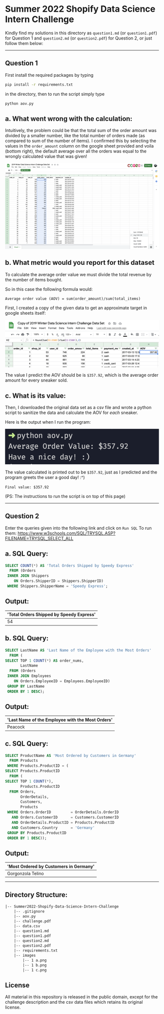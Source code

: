 # Summer 2022 Shopify Data Science Intern Challenge

Kindly find my solutions in this directory as `question1.md` (or `question1.pdf`) for Question 1 and `question2.md` (or `question2.pdf`) for Question 2, or just follow them below:

---

## Question 1

First install the required packages by typing
```zsh
pip install -r requirements.txt
```

in the directory, then to run the script simply type
```zsh
python aov.py
```

## a. What went wrong with the calculation:

Intuitively, the problem could be that the total sum of the order amount was divided by a smaller number, like the total number of orders made (as compared to sum of the number of items). I confirmed this by selecting the values in the `order_amount` column on the google sheet provided and voila (bottom right), the default average over all the orders was equal to the wrongly calculated value that was given!

![1a](./images/1%20a.png)

## b. What metric would you report for this dataset

To calculate the average order value we must divide the total revenue by the number of items bought.

So in this case the following formula would:

```
Average order value (AOV) = sum(order_amount)/sum(total_items)
```

First, I created a copy of the given data to get an approximate target in google sheets itself:

![1b](./images/1%20b.png)

The value I predict the AOV should be is `$357.92`, which is the average order amount for every sneaker sold.

## c. What is its value:

Then, I downloaded the original data set as a csv file and wrote a python script to sanitize the data and calculate the AOV for _each_ sneaker.

Here is the output when I run the program:

![1c](./images/1%20c.png)

The value calculated is printed out to be `$357.92`, just as I predicted and the program greets the user a good day! :^)

`Final value: $357.92`

(PS: The instructions to run the script is on top of this page)

---

## Question 2

Enter the queries given into the following link and click on `Run SQL`
To run them:
<https://www.w3schools.com/SQL/TRYSQL.ASP?FILENAME=TRYSQL_SELECT_ALL>

## a. SQL Query:

```sql
SELECT COUNT(*) AS 'Total Orders Shipped by Speedy Express'
  FROM (Orders
 INNER JOIN Shippers
    ON Orders.ShipperID = Shippers.ShipperID)
 WHERE Shippers.ShipperName = 'Speedy Express';
```

## Output:

| 'Total Orders Shipped by Speedy Express' |
| ---------------------------------------- |
| 54                                       |

## b. SQL Query:

```sql
SELECT LastName AS 'Last Name of the Employee with the Most Orders'
  FROM (
SELECT TOP 1 COUNT(*) AS order_nums,
       LastName
  FROM (Orders
 INNER JOIN Employees
    ON Orders.EmployeeID = Employees.EmployeeID)
 GROUP BY LastName
 ORDER BY 1 DESC);
```

## Output:

| 'Last Name of the Employee with the Most Orders' |
| ------------------------------------------------ |
| Peacock                                          |

## c. SQL Query:

```sql
SELECT ProductName AS 'Most Ordered by Customers in Germany'
  FROM Products
 WHERE Products.ProductID = (
SELECT Products.ProductID
  FROM (
SELECT TOP 1 COUNT(*),
       Products.ProductID
  FROM Orders,
       OrderDetails,
       Customers,
       Products
 WHERE Orders.OrderID         = OrderDetails.OrderID
   AND Orders.CustomerID      = Customers.CustomerID
   AND OrderDetails.ProductID = Products.ProductID
   AND Customers.Country      = 'Germany'
 GROUP BY Products.ProductID
 ORDER BY 1 DESC));
```

## Output:

| 'Most Ordered by Customers in Germany' |
| -------------------------------------- |
| Gorgonzola Telino                      |

---

## Directory Structure:

```
|-- Summer2022-Shopify-Data-Science-Intern-Challenge
    |-- .gitignore
    |-- aov.py
    |-- challenge.pdf
    |-- data.csv
    |-- question1.md
    |-- question1.pdf
    |-- question2.md
    |-- question2.pdf
    |-- requirements.txt
    |-- images
        |-- 1 a.png
        |-- 1 b.png
        |-- 1 c.png
```

## License

All material in this repository is released in the public domain, except
for the challenge description and the csv data files which retains its original license.
